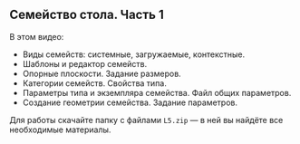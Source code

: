 ## Семейство стола. Часть 1

В этом видео:

- Виды семейств: системные, загружаемые, контекстные.
- Шаблоны и редактор семейств.
- Опорные плоскости. Задание размеров.
- Категории семейств. Свойства типа.
- Параметры типа и экземпляра семейства. Файл общих параметров.
- Создание геометрии семейства. Задание параметров.

Для работы скачайте папку с файлами `L5.zip` — в ней вы найдёте все необходимые материалы.

[](https://player.softculture.cc/embed/online/RPR/RPR_10.24.03_L5-3_Families)
